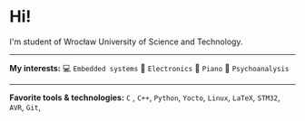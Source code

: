 # Hi!
I'm student of Wrocław University of Science and Technology.

___
**My interests:**
💻 `Embedded systems`
🔌 `Electronics`
🎹 `Piano`
🧠 `Psychoanalysis`
____
**Favorite tools & technologies:**
`C` ,
`C++`,
`Python`,
`Yocto`,
`Linux`,
`LaTeX`,
`STM32`,
`AVR`,
`Git`,
